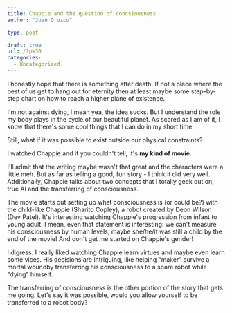 ```yaml
---
title: Chappie and the question of concsiousness
author: "Juan Orozco"

type: post

draft: true
url: /?p=30
categories:
  - Uncategorized
---
```


I honestly hope that there is something after death. If not a place where the best of us get to hang out for eternity then at least maybe some step-by-step chart on how to reach a higher plane of existence.

I'm not against dying, I mean yea, the idea sucks. But I understand the role my body plays in the cycle of our beautiful planet. As scared as I am of it, I know that there's some cool things that I can do in my short time.

Still, what if it was possible to exist outside our physical constraints?

I watched Chappie and if you couldn't tell, it's **my kind of movie.**

I'll admit that the writing maybe wasn't that great and the characters were a little meh. But as far as telling a good, fun story - I think it did very well. Additionally, Chappie talks about two concepts that I totally geek out on, true AI and the transferring of consciousness.

The movie starts out setting up what consciousness is (or could be?) with the child-like Chappie (Sharito Copley), a robot created by Deon Wilson (Dev Patel). It's interesting watching Chappie's progression from infant to young adult. I mean, even that statement is interesting: we can't measure his consciousness by human levels, maybe she/he/it was still a child by the end of the movie! And don't get me started on Chappie's gender!

I digress. I really liked watching Chappie learn virtues and maybe even learn some vices. His decisions are intriguing, like helping "maker" survive a mortal woundby transferring his consciousness to a spare robot while "dying" himself.

The transferring of consciousness is the other portion of the story that gets me going. Let's say it was possible, would you allow yourself to be transferred to a robot body?
